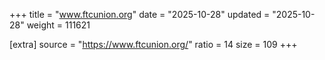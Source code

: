 +++
title = "www.ftcunion.org"
date = "2025-10-28"
updated = "2025-10-28"
weight = 111621

[extra]
source = "https://www.ftcunion.org/"
ratio = 14
size = 109
+++
